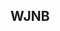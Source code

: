 ## WJNB 

<!--
**wjnbreu/wjnbreu** is a ✨ _special_ ✨ repository because its `README.md` (this file) appears on your GitHub profile.



-->
